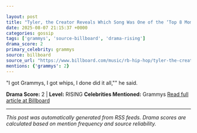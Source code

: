 ```yaml
---

layout: post
title: "Tyler, the Creator Reveals Which Song Was One of the ‘Top 8 Moments’ of His Life""
date: 2025-08-07 21:15:37 +0000
categories: gossip
tags: ['grammys', 'source-billboard', 'drama-rising']
drama_score: 2
primary_celebrity: grammys
source: billboard
source_url: "https://www.billboard.com/music/rb-hip-hop/tyler-the-creator-top-life-moment-clipse-1236038961/""
mentions: {'grammys': 2}
---
```


"I got Grammys, I got whips, I done did it all,"" he said.

**Drama Score:** 2 | **Level:** RISING **Celebrities Mentioned:** Grammys [Read full article at Billboard](https://www.billboard.com/music/rb-hip-hop/tyler-the-creator-top-life-moment-clipse-1236038961/)

---

*This post was automatically generated from RSS feeds. Drama scores are calculated based on mention frequency and source reliability.*